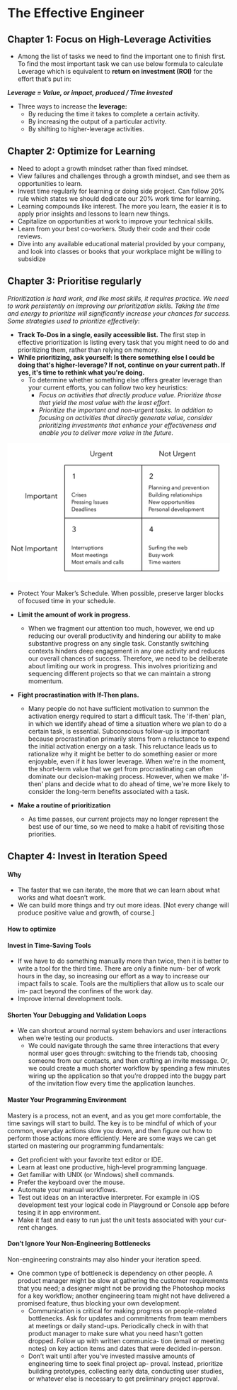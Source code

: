 # The Effective Engineer 

## Chapter 1: Focus on High-Leverage Activities

- Among the list of tasks we need to find the important one to finish first. To find the most important task we can use below formula to calculate Leverage which is equivalent to **return on investment (ROI)** for the effort that’s put in:

***Leverage = Value, or impact, produced / Time invested***

- Three ways to increase the **leverage:**
    - By reducing the time it takes to complete a certain activity.
    - By increasing the output of a particular activity.
    - By shifting to higher-leverage activities.

## Chapter 2: Optimize for Learning

- Need to adopt a growth mindset rather than fixed mindset. 
- View failures and challenges through a growth mindset, and see them as opportunities to learn.
- Invest time regularly for learning or doing side project. Can follow 20% rule which states we should dedicate our 20% work time for learning.
- Learning compounds like interest. The more you learn, the easier it is to apply prior insights and lessons to learn new things.
- Capitalize on opportunities at work to improve your technical skills. 
- Learn from your best co-workers. Study their code and their code reviews. 
- Dive into any available educational material provided by your company, and look into classes or books that your workplace might be willing to subsidize

## Chapter 3: Prioritise regularly

*Prioritization is hard work, and like most skills, it requires practice. We need to work persistently on improving our prioritization skills. Taking the time and energy to prioritize will significantly increase your chances for success. Some strategies used to prioritize effectively*:
- **Track To-Dos in a single, easily accessible list.** The first step in effective prioritization is listing every task that you might need to do and prioritizing them, rather than relying on memory.
- **While prioritizing, ask yourself: Is there something else I could be doing that's higher-leverage? If not, continue on your current path. If yes, it's time to rethink what you're doing.**
	- To determine whether something else offers greater leverage than your current efforts, you can follow two key heuristics:
		- *Focus on activities that directly produce value. Prioritize those that yield the most value with the least effort.*
		- *Prioritize the important and non-urgent tasks. In addition to focusing on activities that directly generate value, consider prioritizing investments that enhance your effectiveness and enable you to deliver more value in the future.*

<img src="../resources/partitioning_actyivities_tee.png" alt="Partitioning of activities based on urgency and importance." />

- Protect Your Maker’s Schedule. When possible, preserve larger blocks of focused time in your schedule.
- **Limit the amount of work in progress.**
	- When we fragment our attention too much, however, we end up reducing our overall productivity and hindering our ability to make substantive progress on any single task. Constantly switching contexts hinders deep engagement in any one activity and reduces our overall chances of success. Therefore, we need to be deliberate about limiting our work in progress. This involves prioritizing and sequencing different projects so that we can maintain a strong momentum.
- **Fight procrastination with If-Then plans.**
	- Many people do not have sufficient motivation to summon the activation energy required to start a difficult task. The 'if-then' plan, in which we identify ahead of time a situation where we plan to do a certain task, is essential. Subconscious follow-up is important because procrastination primarily stems from a reluctance to expend the initial activation energy on a task. This reluctance leads us to rationalize why it might be better to do something easier or more enjoyable, even if it has lower leverage. When we're in the moment, the short-term value that we get from procrastinating can often dominate our decision-making process. However, when we make 'if-then' plans and decide what to do ahead of time, we're more likely to consider the long-term benefits associated with a task.

- **Make a routine of prioritization**
	- As time passes, our current projects may no longer represent the best use of our time, so we need to make a habit of revisiting those priorities.


## Chapter 4: Invest in Iteration Speed

#### Why

- The faster that we can iterate, the more that we can learn about what works and what doesn’t work. 
- We can build more things and try out more ideas. [Not every change will produce positive value and growth, of course.]

#### How to optimize

#### Invest in Time-Saving Tools

- If we have to do something manually more than twice, then it is better to write a tool for the third time. There are only a finite num- ber of work hours in the day, so increasing our effort as a way to increase our impact fails to scale. Tools are the multipliers that allow us to scale our im- pact beyond the confines of the work day.
- Improve internal development tools.

#### Shorten Your Debugging and Validation Loops

- We can shortcut around normal system behaviors and user interactions when we’re testing our products.
	- We could navigate through the same three interactions that every normal user goes through: switching to the friends tab, choosing someone from our contacts, and then crafting an invite message. Or, we could create a much shorter workflow by spending a few minutes wiring up the application so that you’re dropped into the buggy part of the invitation flow every time the application launches.

#### Master Your Programming Environment

Mastery is a process, not an event, and as you get more comfortable, the time savings will start to build. The key is to be mindful of which of your common, everyday actions slow you down, and then figure out how to perform those actions more efficiently. Here are some ways we can get started on mastering our programming fundamentals:
- Get proficient with your favorite text editor or IDE.
- Learn at least one productive, high-level programming language.
- Get familiar with UNIX (or Windows) shell commands.
- Prefer the keyboard over the mouse.
- Automate your manual workflows.
- Test out ideas on an interactive interpreter. For example in iOS development test your logical code in Playground or Console app before tesing it in app environment.
- Make it fast and easy to run just the unit tests associated with your cur- rent changes.


#### Don’t Ignore Your Non-Engineering Bottlenecks

Non-engineering constraints may also hinder your iteration speed. 
- One common type of bottleneck is dependency on other people. A product manager might be slow at gathering the customer requirements that you need; a designer might not be providing the Photoshop mocks for a key workflow; another engineering team might not have delivered a promised feature, thus blocking your own development.
	- Communication is critical for making progress on people-related bottlenecks. Ask for updates and commitments from team members at meetings or daily stand-ups. Periodically check in with that product manager to make sure what you need hasn’t gotten dropped. Follow up with written communica- tion (email or meeting notes) on key action items and dates that were decided in-person.
	- Don’t wait until after you’ve invested massive amounts of engineering time to seek final project ap- proval. Instead, prioritize building prototypes, collecting early data, conducting user studies, or whatever else is necessary to get preliminary project approval.
























